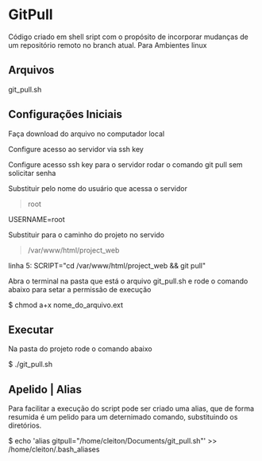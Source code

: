 # GitPull

Código criado em shell sript com o propósito de incorporar mudanças de um repositório remoto no branch atual.
Para Ambientes linux

## Arquivos

git_pull.sh

## Configurações Iniciais

Faça download do arquivo no computador local

Configure acesso ao servidor via ssh key

Configure acesso ssh key para o servidor rodar o comando git pull sem solicitar senha

Substituir pelo nome do usuário que acessa o servidor
> root

USERNAME=root

Substituir para o caminho do projeto no servido
> /var/www/html/project_web

linha 5: SCRIPT="cd /var/www/html/project_web && git pull"

Abra o terminal na pasta que está o arquivo git_pull.sh e rode o comando abaixo para setar a permissão de execução

$ chmod a+x nome_do_arquivo.ext

## Executar

Na pasta do projeto rode o comando abaixo

$ ./git_pull.sh

## Apelido | Alias

Para facilitar a execução do script pode ser criado uma alias, que de forma resumida é um pelido para um deternimado comando, substituindo os diretórios.

$ echo 'alias gitpull="/home/cleiton/Documents/git_pull.sh"' >> /home/cleiton/.bash_aliases

